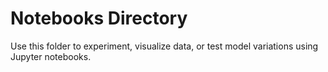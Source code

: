 # Notebooks Directory

Use this folder to experiment, visualize data, or test model variations using Jupyter notebooks.